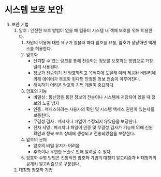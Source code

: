 # 시스템 보호 보안

1. 보안 기법
   1. 암호 : 안전한 보호 방법이 없을 때 컴퓨터 시스템 내 객체 보호를 위해 이용한다.
      1. 자원의 이용에 대한 요구가 있을때 마다 암호를 요청, 암호가 정당하면 액세스를 허용한다.
      2. 암호화 
         - 신뢰할 수 없는 링크를 통해 전송되는 정보를 보호하는 방법으로 가장 널리 사용된다.
         - 정보가 전송되기 전 암호화되고 목적지에 도달해 미리 제공된 비밀리에 의해 데이터가 복호화 된다면 안정된 정보 전송이 이루어진다.
         - 해독하기 어려운 암호화 기법 개발이 중요하다.
      3. 암호의 기능
         - 비밀성 : 통신망을 통한 정보의 전송이나 시스템에 저장되어 있을 때 정보의 노출 방지
         - 인증 : 액세스하려는 사용자의 확인 및 시스템 액세스 권한이 있는지를 보증한다.
         - 무결성 검사 : 메시지나 파일이 수정되지 않았음을 보장한다.
         - 전자 서명 : 메시지나 파일이 인증 및 무결성 검사가 기능에 의해 신원 확인과 정복 보호 상태에 생성되고 전송되었음을 보장한다.
      4. 암호의 문제
         - 암호의 비밀 유지가 어려움
         - 추측이나 우연한 노출로 인해 알려질 수 있다.
      5. 암호화 수행 방법은 전통적인 암호화 기법의 대칭키 알고리즘과 비대칭키의 공개키 알고리즘으로 구분된다.
   2. 대칭형 암호화 기법